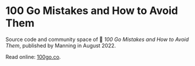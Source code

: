 # 100 Go Mistakes and How to Avoid Them

Source code and community space of 📖 _100 Go Mistakes and How to Avoid Them_, published by Manning in August 2022.

Read online: [100go.co](https://100go.co).
